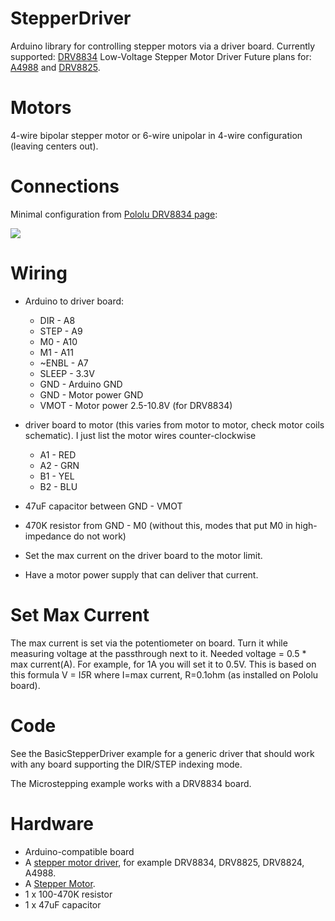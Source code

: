StepperDriver
=============

Arduino library for controlling stepper motors via a driver board.
Currently supported: <a href="https://www.pololu.com/product/2134">DRV8834</a> Low-Voltage Stepper Motor Driver
Future plans for: <a href="https://www.pololu.com/product/1182">A4988</a> and
<a href="https://www.pololu.com/product/2131">DRV8825</a>.

Motors
======

4-wire bipolar stepper motor or 6-wire unipolar in 4-wire configuration (leaving centers out).

Connections
===========

Minimal configuration from <a href="https://www.pololu.com/product/2134">Pololu DRV8834 page</a>:

<img src="https://a.pololu-files.com/picture/0J4344.600.png">

Wiring
======

- Arduino to driver board:
    - DIR - A8
    - STEP - A9
    - M0 - A10
    - M1 - A11
    - ~ENBL - A7
    - SLEEP - 3.3V
    - GND - Arduino GND
    - GND - Motor power GND
    - VMOT - Motor power 2.5-10.8V (for DRV8834)

- driver board to motor (this varies from motor to motor, check motor coils schematic).
  I just list the motor wires counter-clockwise
    - A1 - RED
    - A2 - GRN
    - B1 - YEL
    - B2 - BLU 

- 47uF capacitor between GND - VMOT 
- 470K resistor from GND - M0 (without this, modes that put M0 in high-impedance do not work)

- Set the max current on the driver board to the motor limit.
- Have a motor power supply that can deliver that current.

Set Max Current
===============

The max current is set via the potentiometer on board.
Turn it while measuring voltage at the passthrough next to it.
Needed voltage = 0.5 * max current(A). For example, for 1A you will set it to 0.5V.
This is based on this formula V = I*5*R where I=max current, R=0.1ohm (as installed on Pololu board).

Code
====

See the BasicStepperDriver example for a generic driver that should work with any board
supporting the DIR/STEP indexing mode.

The Microstepping example works with a DRV8834 board.

Hardware
========
- Arduino-compatible board
- A <a href="https://www.pololu.com/category/120/stepper-motor-drivers">stepper motor driver</a>, for example DRV8834, DRV8825, DRV8824, A4988.
- A <a href="http://www.circuitspecialists.com/stepper-motor">Stepper Motor</a>.
- 1 x 100-470K resistor
- 1 x 47uF capacitor

